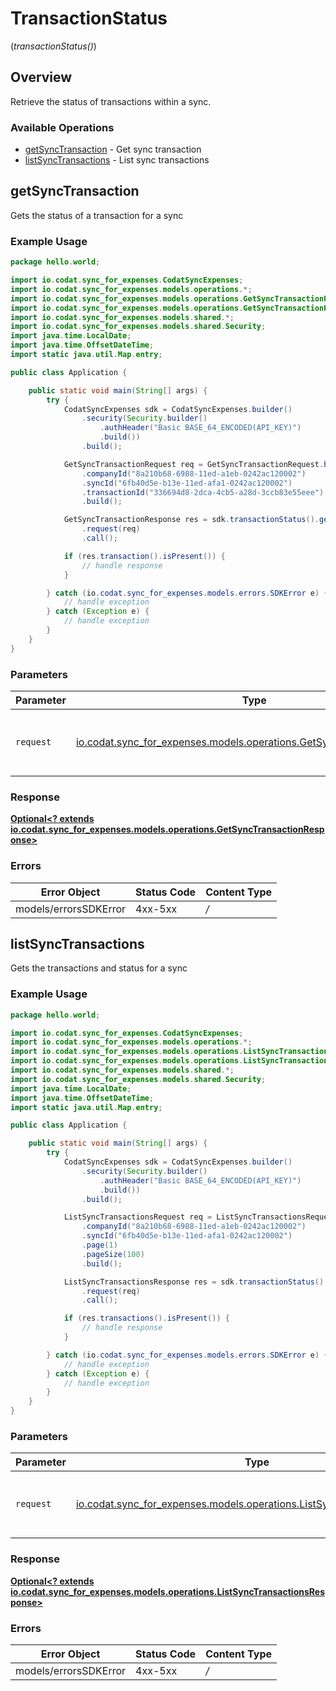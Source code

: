 # TransactionStatus
(*transactionStatus()*)

## Overview

Retrieve the status of transactions within a sync.

### Available Operations

* [getSyncTransaction](#getsynctransaction) - Get sync transaction
* [listSyncTransactions](#listsynctransactions) - List sync transactions

## getSyncTransaction

Gets the status of a transaction for a sync

### Example Usage

```java
package hello.world;

import io.codat.sync_for_expenses.CodatSyncExpenses;
import io.codat.sync_for_expenses.models.operations.*;
import io.codat.sync_for_expenses.models.operations.GetSyncTransactionRequest;
import io.codat.sync_for_expenses.models.operations.GetSyncTransactionResponse;
import io.codat.sync_for_expenses.models.shared.*;
import io.codat.sync_for_expenses.models.shared.Security;
import java.time.LocalDate;
import java.time.OffsetDateTime;
import static java.util.Map.entry;

public class Application {

    public static void main(String[] args) {
        try {
            CodatSyncExpenses sdk = CodatSyncExpenses.builder()
                .security(Security.builder()
                    .authHeader("Basic BASE_64_ENCODED(API_KEY)")
                    .build())
                .build();

            GetSyncTransactionRequest req = GetSyncTransactionRequest.builder()
                .companyId("8a210b68-6988-11ed-a1eb-0242ac120002")
                .syncId("6fb40d5e-b13e-11ed-afa1-0242ac120002")
                .transactionId("336694d8-2dca-4cb5-a28d-3ccb83e55eee")
                .build();

            GetSyncTransactionResponse res = sdk.transactionStatus().getSyncTransaction()
                .request(req)
                .call();

            if (res.transaction().isPresent()) {
                // handle response
            }

        } catch (io.codat.sync_for_expenses.models.errors.SDKError e) {
            // handle exception
        } catch (Exception e) {
            // handle exception
        }
    }
}
```

### Parameters

| Parameter                                                                                                                      | Type                                                                                                                           | Required                                                                                                                       | Description                                                                                                                    |
| ------------------------------------------------------------------------------------------------------------------------------ | ------------------------------------------------------------------------------------------------------------------------------ | ------------------------------------------------------------------------------------------------------------------------------ | ------------------------------------------------------------------------------------------------------------------------------ |
| `request`                                                                                                                      | [io.codat.sync_for_expenses.models.operations.GetSyncTransactionRequest](../../models/operations/GetSyncTransactionRequest.md) | :heavy_check_mark:                                                                                                             | The request object to use for the request.                                                                                     |


### Response

**[Optional<? extends io.codat.sync_for_expenses.models.operations.GetSyncTransactionResponse>](../../models/operations/GetSyncTransactionResponse.md)**
### Errors

| Error Object          | Status Code           | Content Type          |
| --------------------- | --------------------- | --------------------- |
| models/errorsSDKError | 4xx-5xx               | */*                   |

## listSyncTransactions

Gets the transactions and status for a sync

### Example Usage

```java
package hello.world;

import io.codat.sync_for_expenses.CodatSyncExpenses;
import io.codat.sync_for_expenses.models.operations.*;
import io.codat.sync_for_expenses.models.operations.ListSyncTransactionsRequest;
import io.codat.sync_for_expenses.models.operations.ListSyncTransactionsResponse;
import io.codat.sync_for_expenses.models.shared.*;
import io.codat.sync_for_expenses.models.shared.Security;
import java.time.LocalDate;
import java.time.OffsetDateTime;
import static java.util.Map.entry;

public class Application {

    public static void main(String[] args) {
        try {
            CodatSyncExpenses sdk = CodatSyncExpenses.builder()
                .security(Security.builder()
                    .authHeader("Basic BASE_64_ENCODED(API_KEY)")
                    .build())
                .build();

            ListSyncTransactionsRequest req = ListSyncTransactionsRequest.builder()
                .companyId("8a210b68-6988-11ed-a1eb-0242ac120002")
                .syncId("6fb40d5e-b13e-11ed-afa1-0242ac120002")
                .page(1)
                .pageSize(100)
                .build();

            ListSyncTransactionsResponse res = sdk.transactionStatus().listSyncTransactions()
                .request(req)
                .call();

            if (res.transactions().isPresent()) {
                // handle response
            }

        } catch (io.codat.sync_for_expenses.models.errors.SDKError e) {
            // handle exception
        } catch (Exception e) {
            // handle exception
        }
    }
}
```

### Parameters

| Parameter                                                                                                                          | Type                                                                                                                               | Required                                                                                                                           | Description                                                                                                                        |
| ---------------------------------------------------------------------------------------------------------------------------------- | ---------------------------------------------------------------------------------------------------------------------------------- | ---------------------------------------------------------------------------------------------------------------------------------- | ---------------------------------------------------------------------------------------------------------------------------------- |
| `request`                                                                                                                          | [io.codat.sync_for_expenses.models.operations.ListSyncTransactionsRequest](../../models/operations/ListSyncTransactionsRequest.md) | :heavy_check_mark:                                                                                                                 | The request object to use for the request.                                                                                         |


### Response

**[Optional<? extends io.codat.sync_for_expenses.models.operations.ListSyncTransactionsResponse>](../../models/operations/ListSyncTransactionsResponse.md)**
### Errors

| Error Object          | Status Code           | Content Type          |
| --------------------- | --------------------- | --------------------- |
| models/errorsSDKError | 4xx-5xx               | */*                   |
